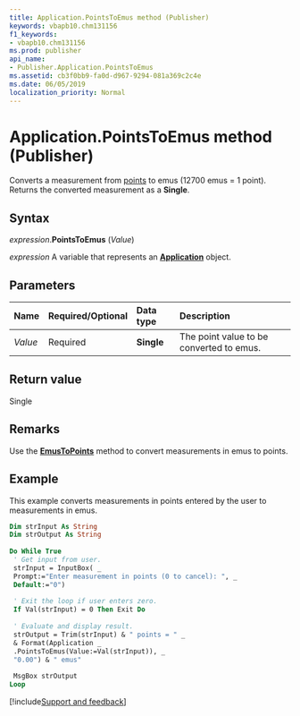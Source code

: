 ```yaml
---
title: Application.PointsToEmus method (Publisher)
keywords: vbapb10.chm131156
f1_keywords:
- vbapb10.chm131156
ms.prod: publisher
api_name:
- Publisher.Application.PointsToEmus
ms.assetid: cb3f0bb9-fa0d-d967-9294-081a369c2c4e
ms.date: 06/05/2019
localization_priority: Normal
---
```



# Application.PointsToEmus method (Publisher)

Converts a measurement from [points](../language/glossary/vbe-glossary.md#point) to emus (12700 emus = 1 point). Returns the converted measurement as a **Single**.


## Syntax

_expression_.**PointsToEmus** (_Value_)

_expression_ A variable that represents an **[Application](Publisher.Application.md)** object.


## Parameters

|Name|Required/Optional|Data type|Description|
|:-----|:-----|:-----|:-----|
|_Value_|Required| **Single**|The point value to be converted to emus.|

## Return value

Single


## Remarks

Use the **[EmusToPoints](Publisher.Application.EmusToPoints.md)** method to convert measurements in emus to points.


## Example

This example converts measurements in points entered by the user to measurements in emus.

```vb
Dim strInput As String 
Dim strOutput As String 
 
Do While True 
 ' Get input from user. 
 strInput = InputBox( _ 
 Prompt:="Enter measurement in points (0 to cancel): ", _ 
 Default:="0") 
 
 ' Exit the loop if user enters zero. 
 If Val(strInput) = 0 Then Exit Do 
 
 ' Evaluate and display result. 
 strOutput = Trim(strInput) & " points = " _ 
 & Format(Application _ 
 .PointsToEmus(Value:=Val(strInput)), _ 
 "0.00") & " emus" 
 
 MsgBox strOutput 
Loop 

```




[!include[Support and feedback](~/includes/feedback-boilerplate.md)]